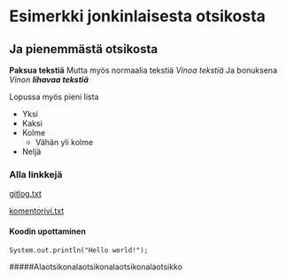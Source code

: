 # Esimerkki jonkinlaisesta otsikosta
## Ja pienemmästä otsikosta
**Paksua tekstiä**
Mutta myös normaalia tekstiä
*Vinoa tekstiä*
Ja bonuksena
_Vinon **lihavaa tekstiä**_



Lopussa myös pieni lista
* Yksi
* Kaksi
* Kolme
	* Vähän yli kolme
* Neljä

### Alla linkkejä
[gitlog.txt](https://github.com/LauriTahvanainen/ot-harjoitustyo/blob/master/laskarit/viikko1/gitlog.txt)

[komentorivi.txt](https://github.com/LauriTahvanainen/ot-harjoitustyo/blob/master/laskarit/viikko1/komentorivi.txt)

#### Koodin upottaminen
`System.out.println("Hello world!");`
      
#####Alaotsikonalaotsikonalaotsikonalaotsikko
